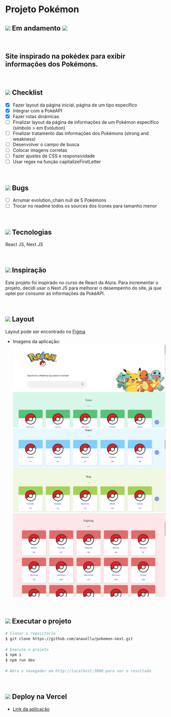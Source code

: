 # Projeto Pokémon

## <img src="https://cdn-icons-png.flaticon.com/512/595/595067.png" width="20" /> Em andamento <img src="https://cdn-icons-png.flaticon.com/512/595/595067.png" width="20" />

</br>

## Site inspirado na pokédex para exibir informações dos Pokémons.

</br>

## <img src="https://cdn-icons-png.flaticon.com/512/2666/2666505.png" width="20" /> Checklist

- [x] Fazer layout da página inicial, página de um tipo específico
- [x] Integrar com a PokéAPI
- [x] Fazer rotas dinâmicas
- [ ] Finalizar layout da página de informações de um Pokémon específico (símbolo > em Evolution)
- [ ] Finalizar tratamento das informações dos Pokémons (strong and weakness)
- [ ] Desenvolver o campo de busca
- [ ] Colocar imagens corretas
- [ ] Fazer ajustes de CSS e responsividade
- [ ] Usar regex na função capitalizeFirstLetter

</br>

## <img src="https://cdn-icons-png.flaticon.com/24/3095/3095113.png" width="20" /> Bugs

- [ ] Arrumar evolution_chain null de 5 Pokémons
- [ ] Trocar no readme todos os sources dos ícones para tamanho menor

</br>

## <img src="https://cdn-icons-png.flaticon.com/512/2276/2276313.png" width="20" /> Tecnologias

React JS, Next JS

</br>

## <img src="https://cdn-icons-png.flaticon.com/512/427/427735.png" width="20" /> Inspiração

Este projeto foi inspirado no curso de React da Alura. Para incrementar o projeto, decidi usar o Next JS para melhorar o desempenho do site, já que optei por consumir as informações da PokéAPI.

</br>

## <img src="https://cdn-icons-png.flaticon.com/512/2724/2724885.png" width="20" /> Layout

Layout pode ser encontrado no [Figma](<https://www.figma.com/file/my6CKR5L2w8v4WneaTURQZ/Projeto-Intro-ao-React-(Pok%C3%A9mon)?node-id=196%3A1418&t=xyKOo3WGzdnGabOY-1>)

- Imagens da aplicação:
  </br>
  <img src="https://raw.githubusercontent.com/anavollu/pokemon-next/main/prints/pokemon-next-pagina-inicial.png" width="500" />
  </br>
  <img src="https://raw.githubusercontent.com/anavollu/pokemon-next/main/prints/pokemon-next-pagina-incial-2.png" width="500" />
  </br>
  <img src="https://raw.githubusercontent.com/anavollu/pokemon-next/main/prints/pokemon-next-pagina-tipo.png" width="500" />

</br>

## <img src="https://cdn-icons-png.flaticon.com/512/6062/6062646.png" width="20" /> Executar o projeto

```bash
# Clonar o repositório
$ git clone https://github.com/anavollu/pokemon-next.git

# Execute o projeto
$ npm i
$ npm run dev

# Abra o navegador em http://localhost:3000 para ver o resultado
```

</br>

## <img src="https://cdn-icons-png.flaticon.com/512/5050/5050273.png" width="20" /> Deploy na Vercel

- [Link da aplicação](https://pokemon-next-lake.vercel.app/)
